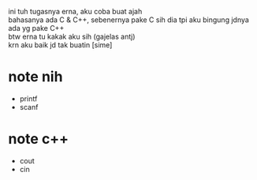 ini tuh tugasnya erna, aku coba buat ajah
<br>
bahasanya ada C & C++, sebenernya pake C sih dia tpi aku bingung jdnya ada yg pake C++
<br>
btw erna tu kakak aku sih (gajelas antj)
<br>
krn aku baik jd tak buatin [sime]
# note nih
- printf
- scanf

# note c++
- cout
- cin

